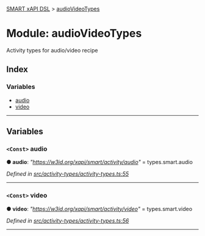 [SMART xAPI DSL](../README.md) > [audioVideoTypes](../modules/audiovideotypes.md)

# Module: audioVideoTypes

Activity types for audio/video recipe

## Index

### Variables

* [audio](audiovideotypes.md#audio)
* [video](audiovideotypes.md#video)

---

## Variables

<a id="audio"></a>

### `<Const>` audio

**● audio**: *"https://w3id.org/xapi/smart/activity/audio"* =  types.smart.audio

*Defined in [src/activity-types/activity-types.ts:55](https://github.com/Gradiant/smart-xapi-dsl/blob/master/src/activity-types/activity-types.ts#L55)*

___
<a id="video"></a>

### `<Const>` video

**● video**: *"https://w3id.org/xapi/smart/activity/video"* =  types.smart.video

*Defined in [src/activity-types/activity-types.ts:56](https://github.com/Gradiant/smart-xapi-dsl/blob/master/src/activity-types/activity-types.ts#L56)*

___

